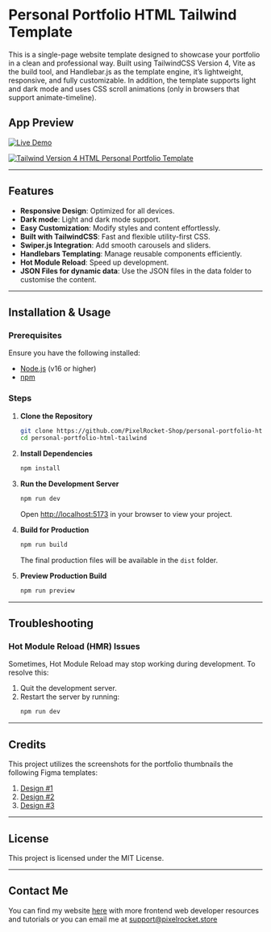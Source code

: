 # Personal Portfolio HTML Tailwind Template

This is a single-page website template designed to showcase your portfolio in a clean and professional way. Built using TailwindCSS Version 4, Vite as the build tool, and Handlebar.js as the template engine, it’s lightweight, responsive, and fully customizable. In addition, the template supports light and dark mode and uses CSS scroll animations (only in browsers that support animate-timeline).

## App Preview

[![Live Demo](https://img.shields.io/badge/Live_Demo-Visit-brightgreen?style=for-the-badge)](https://personal-portfolio-html-tailwind.vercel.app)

[![Tailwind Version 4 HTML Personal Portfolio Template](https://github.com/PixelRocket-Shop/personal-portfolio-html-tailwind/blob/main/public/images/preview.png 'Tailwind Version 4 HTML Personal Portfolio Template')](https://personal-portfolio-html-tailwind.vercel.app)

---

## Features

- **Responsive Design**: Optimized for all devices.
- **Dark mode**: Light and dark mode support.
- **Easy Customization**: Modify styles and content effortlessly.
- **Built with TailwindCSS**: Fast and flexible utility-first CSS.
- **Swiper.js Integration**: Add smooth carousels and sliders.
- **Handlebars Templating**: Manage reusable components efficiently.
- **Hot Module Reload**: Speed up development.
- **JSON Files for dynamic data**: Use the JSON files in the data folder to customise the content.

---

## Installation & Usage

### Prerequisites

Ensure you have the following installed:

- [Node.js](https://nodejs.org/) (v16 or higher)
- [npm](https://www.npmjs.com/)

### Steps

1. **Clone the Repository**

   ```bash
   git clone https://github.com/PixelRocket-Shop/personal-portfolio-html-tailwind.git
   cd personal-portfolio-html-tailwind
   ```

2. **Install Dependencies**

   ```bash
   npm install
   ```

3. **Run the Development Server**

   ```bash
   npm run dev
   ```

   Open [http://localhost:5173](http://localhost:5173) in your browser to view your project.

4. **Build for Production**

   ```bash
   npm run build
   ```

   The final production files will be available in the `dist` folder.

5. **Preview Production Build**
   ```bash
   npm run preview
   ```

---

## Troubleshooting

### Hot Module Reload (HMR) Issues

Sometimes, Hot Module Reload may stop working during development. To resolve this:

1. Quit the development server.
2. Restart the server by running:
   ```bash
   npm run dev
   ```

---

## Credits

This project utilizes the screenshots for the portfolio thumbnails the following Figma templates:

1. [Design #1](https://www.figma.com/community/file/1119800724233920173)
2. [Design #2](https://www.figma.com/community/file/1024566846450249486)
3. [Design #3](https://www.figma.com/community/file/1160643318126575855)

---

## License

This project is licensed under the MIT License.

---

## Contact Me

You can find my website [here](https://www.pixelrocket.store) with more frontend web developer resources and tutorials or you can email me at support@pixelrocket.store
